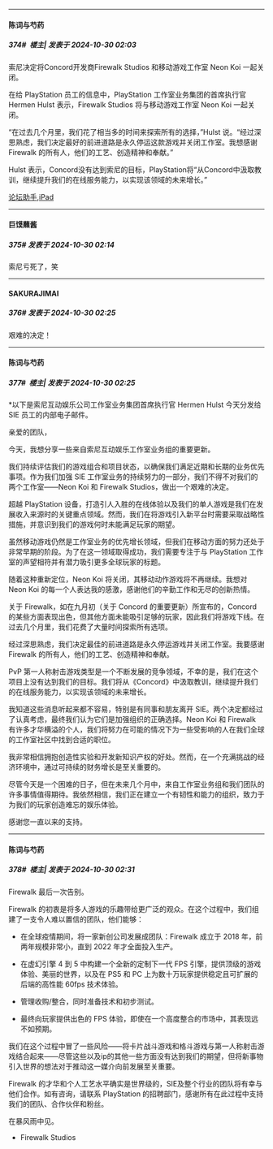 ﻿
*****

####  陈词与芍药  
##### 374#         楼主| 发表于 2024-10-30 02:03

索尼决定将Concord开发商Firewalk Studios 和移动游戏工作室 Neon Koi 一起关闭。

在给 PlayStation 员工的信息中，PlayStation 工作室业务集团的首席执行官 Hermen Hulst 表示，Firewalk Studios 将与移动游戏工作室 Neon Koi 一起关闭。

“在过去几个月里，我们花了相当多的时间来探索所有的选择，”Hulst 说。“经过深思熟虑，我们决定最好的前进道路是永久停运这款游戏并关闭工作室。我想感谢 Firewalk 的所有人，他们的工艺、创造精神和奉献。”

Hulst 表示，Concord没有达到索尼的目标，PlayStation将“从Concord中汲取教训，继续提升我们的在线服务能力，以实现该领域的未来增长。”

[论坛助手,iPad](https://bbs.saraba1st.com/2b/forum.php?mod=viewthread&amp;tid=2029836)


*****

####  巨馍蘸酱  
##### 375#       发表于 2024-10-30 02:14

索尼亏死了，笑


*****

####  SAKURAJIMAI  
##### 376#       发表于 2024-10-30 02:25

艰难的决定！

*****

####  陈词与芍药  
##### 377#         楼主| 发表于 2024-10-30 02:25

*以下是索尼互动娱乐公司工作室业务集团首席执行官 Hermen Hulst 今天分发给 SIE 员工的内部电子邮件。

亲爱的团队，

今天，我想分享一些来自索尼互动娱乐工作室业务组的重要更新。

我们持续评估我们的游戏组合和项目状态，以确保我们满足近期和长期的业务优先事项。作为我们加强 SIE 工作室业务的持续努力的一部分，我们不得不对我们的两个工作室——Neon Koi 和 Firewalk Studios，做出一个艰难的决定。

超越 PlayStation 设备，打造引人入胜的在线体验以及我们的单人游戏是我们在发展收入来源时的关键重点领域。然而，我们在将游戏引入新平台时需要采取战略性措施，并意识到我们的游戏何时未能满足玩家的期望。

虽然移动游戏仍然是工作室业务的优先增长领域，但我们在移动方面的努力还处于非常早期的阶段。为了在这一领域取得成功，我们需要专注于与 PlayStation 工作室的声望相符并有潜力吸引更多全球玩家的标题。

随着这种重新定位，Neon Koi 将关闭，其移动动作游戏将不再继续。我想对 Neon Koi 的每一个人表达我的感激，感谢他们的辛勤工作和无尽的创新热情。

关于 Firewalk，如在九月初（关于 Concord 的重要更新）所宣布的，Concord 的某些方面表现出色，但其他方面未能吸引足够的玩家，因此我们将游戏下线。在过去几个月里，我们花费了大量时间探索所有选项。

经过深思熟虑，我们决定最佳的前进道路是永久停运游戏并关闭工作室。我要感谢 Firewalk 的所有人，他们的工艺、创造精神和奉献。

PvP 第一人称射击游戏类型是一个不断发展的竞争领域，不幸的是，我们在这个项目上没有达到我们的目标。我们将从《Concord》中汲取教训，继续提升我们的在线服务能力，以实现该领域的未来增长。

我知道这些消息听起来都不容易，特别是有同事和朋友离开 SIE。两个决定都经过了认真考虑，最终我们认为它们是加强组织的正确选择。Neon Koi 和 Firewalk 有许多才华横溢的个人，我们将努力在可能的情况下为一些受影响的人在我们全球的工作室社区中找到合适的职位。

我非常相信拥抱创造性实验和开发新知识产权的好处。然而，在一个充满挑战的经济环境中，通过可持续的财务增长是至关重要的。

尽管今天是一个困难的日子，但在未来几个月中，来自工作室业务组和我们团队的许多事情值得期待。我依然相信，我们正在建立一个有韧性和能力的组织，致力于为我们的玩家创造难忘的娱乐体验。

感谢您一直以来的支持。


*****

####  陈词与芍药  
##### 378#         楼主| 发表于 2024-10-30 02:31

Firewalk 最后一次告别。

Firewalk 的初衷是将多人游戏的乐趣带给更广泛的观众。在这个过程中，我们组建了一支令人难以置信的团队，他们能够：

- 在全球疫情期间，将一家新创公司发展成团队：Firewalk 成立于 2018 年，前两年规模非常小，直到 2022 年才全面投入生产。

- 在虚幻引擎 4 到 5 中构建一个全新的定制下一代 FPS 引擎，提供顶级的游戏体验、美丽的世界，以及在 PS5 和 PC 上为数十万玩家提供稳定且可扩展的后端的高性能 60fps 技术体验。

- 管理收购/整合，同时准备技术和初步测试。

- 最终向玩家提供出色的 FPS 体验，即使在一个高度整合的市场中，其表现远不如预期。

我们在这个过程中冒了一些风险——将卡片战斗游戏和格斗游戏与第一人称射击游戏结合起来——尽管这些以及ip的其他一些方面没有达到我们的期望，但将新事物引入世界的想法对于推动这一媒介向前发展至关重要。

Firewalk 的才华和个人工艺水平确实是世界级的，SIE及整个行业的团队将有幸与他们合作。如有咨询，请联系 PlayStation 的招聘部门，感谢所有在此过程中支持我们的团队、合作伙伴和粉丝。

在暴风雨中见。

- Firewalk Studios

